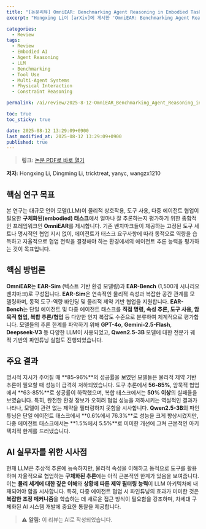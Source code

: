 ```yaml
---
title: "[논문리뷰] OmniEAR: Benchmarking Agent Reasoning in Embodied Tasks"
excerpt: "Hongxing Li이 [arXiv]에 게시한 'OmniEAR: Benchmarking Agent Reasoning in Embodied Tasks' 논문에 대한 자세한 리뷰입니다."

categories:
  - Review
tags:
  - Review
  - Embodied AI
  - Agent Reasoning
  - LLM
  - Benchmarking
  - Tool Use
  - Multi-Agent Systems
  - Physical Interaction
  - Constraint Reasoning

permalink: /ai/review/2025-8-12-OmniEAR_Benchmarking_Agent_Reasoning_in_Embodied_Tasks/

toc: true
toc_sticky: true

date: 2025-08-12 13:29:09+0900
last_modified_at: 2025-08-12 13:29:09+0900
published: true
---
```

> **링크:** [논문 PDF로 바로 열기](https://arxiv.org/abs/2508.05614)

**저자:** Hongxing Li, Dingming Li, tricktreat, yanyc, wangzx1210



## 핵심 연구 목표
본 연구는 대규모 언어 모델(LLM)이 물리적 상호작용, 도구 사용, 다중 에이전트 협업이 필요한 **구체화된(embodied) 태스크**에서 얼마나 잘 추론하는지 평가하기 위한 종합적인 프레임워크인 **OmniEAR**를 제시합니다. 기존 벤치마크들이 제공하는 고정된 도구 세트나 명시적인 협업 지시 없이, 에이전트가 태스크 요구사항에 따라 동적으로 역량을 습득하고 자율적으로 협업 전략을 결정해야 하는 환경에서의 에이전트 추론 능력을 평가하는 것이 목표입니다.

## 핵심 방법론
**OmniEAR**는 **EAR-Sim** (텍스트 기반 환경 모델링)과 **EAR-Bench** (1,500개 시나리오 벤치마크)로 구성됩니다. **EAR-Sim**은 연속적인 물리적 속성과 복잡한 공간 관계를 모델링하며, 동적 도구-역량 바인딩 및 물리적 제약 기반 협업을 지원합니다. **EAR-Bench**는 단일 에이전트 및 다중 에이전트 태스크를 **직접 명령, 속성 추론, 도구 사용, 암묵적 협업, 복합 추론/협업** 등 다양한 인지 복잡도 수준으로 분류하여 체계적으로 평가합니다. 모델들의 추론 한계를 파악하기 위해 **GPT-4o**, **Gemini-2.5-Flash**, **Deepseek-V3** 등 다양한 LLM이 사용되었고, **Qwen2.5-3B** 모델에 대한 전문가 궤적 기반의 파인튜닝 실험도 진행되었습니다.

## 주요 결과
명시적 지시가 주어질 때 **85-96%**의 성공률을 보였던 모델들은 물리적 제약 기반 추론이 필요할 때 성능이 급격히 저하되었습니다. 도구 추론에서 **56-85%**, 암묵적 협업에서 **63-85%**로 성공률이 하락했으며, 복합 태스크에서는 **50% 이상**의 실패율을 보였습니다. 특히, 완전한 환경 정보가 오히려 협업 성능을 저하시키는 역설적인 결과가 나타나, 모델이 관련 없는 제약을 필터링하지 못함을 시사합니다. **Qwen2.5-3B**의 파인튜닝은 단일 에이전트 태스크에서 **0.6%에서 76.3%**로 성능을 크게 향상시켰지만, 다중 에이전트 태스크에서는 **1.5%에서 5.5%**로 미미한 개선에 그쳐 근본적인 아키텍처적 한계를 드러냈습니다.

## AI 실무자를 위한 시사점
현재 LLM은 추상적 추론에 능숙하지만, 물리적 속성을 이해하고 동적으로 도구를 활용하며 자율적으로 협업하는 **구체화된 추론**에는 아직 근본적인 한계가 있음을 보여줍니다. 이는 **물리 세계에 대한 깊은 이해**와 **상황에 따른 제약 필터링 능력**이 LLM 아키텍처에 내재되어야 함을 시사합니다. 특히, 다중 에이전트 협업 시 파인튜닝의 효과가 미미한 것은 **복잡한 조정 메커니즘**을 학습하는 데 새로운 접근 방식이 필요함을 강조하며, 차세대 구체화된 AI 시스템 개발에 중요한 통찰을 제공합니다.

> ⚠️ **알림:** 이 리뷰는 AI로 작성되었습니다.